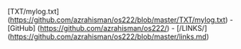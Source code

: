 [TXT/mylog.txt] (https://github.com/azrahisman/os222/blob/master/TXT/mylog.txt) - [GitHub] (https://github.com/azrahisman/os222/) - [/LINKS/] (https://github.com/azrahisman/os222/blob/master/links.md)
